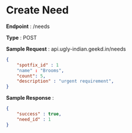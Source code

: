 # Create Need
**Endpoint** : /needs

**Type**	 : POST

**Sample Request** : api.ugly-indian.geekd.in/needs
```json
{
	"spotfix_id" : 1
	"name" : "Brooms",
	"count": 5,
	"description" : "urgent requirement",
}
```

**Sample Response** :
```json
{
	"success" : true,
	"need_id" : 1
}
```
